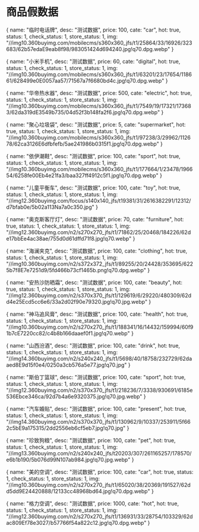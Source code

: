 # 商品假数据


{
  name: "临时电话牌",
  desc: "测试数据",
  price: 100,
  cate: "car",
  hot: true,
  status: 1,
  check_status: 1,
  store_status: 1,
  img: "//img10.360buyimg.com/mobilecms/s360x360_jfs/t1/25864/33/16926/323683/62b57edaE9eab8f98/983051424d694240.jpg!q70.dpg.webp"
}


{
  name: "小米手机",
  desc: "测试数据",
  price: 60,
  cate: "digital",
  hot: true,
  status: 1,
  check_status: 1,
  store_status: 1,
  img: "//img10.360buyimg.com/mobilecms/s360x360_jfs/t1/63201/23/17654/118661/628499e0E0057aa57/71567a7f6680bd4c.jpg!q70.dpg.webp"
}


{
  name: "华帝热水器",
  desc: "测试数据",
  price: 500,
  cate: "electric",
  hot: true,
  status: 1,
  check_status: 1,
  store_status: 1,
  img: "//img10.360buyimg.com/mobilecms/s360x360_jfs/t1/7549/19/17321/173683/62da319dE3549b735/04d52f3b148fa2f6.jpg!q70.dpg.webp"
}


{
  name: "聚心垃圾袋",
  desc: "测试数据",
  price: 5,
  cate: "supermarket",
  hot: true,
  status: 1,
  check_status: 1,
  store_status: 1,
  img: "//img10.360buyimg.com/mobilecms/s360x360_jfs/t1/97238/3/29962/112678/62ca3126E6dfbfefb/5ae241986b0315f1.jpg!q70.dpg.webp"
}


{
  name: "依伊潮鞋",
  desc: "测试数据",
  price: 100,
  cate: "sport",
  hot: true,
  status: 1,
  check_status: 1,
  store_status: 1,
  img: "//img10.360buyimg.com/mobilecms/s360x360_jfs/t1/177664/1/23478/196654/6258fe00Eb4e21fa3/baa327ff4912c5f1.jpg!q70.dpg.webp"
}


{
  name: "儿童平衡车",
  desc: "测试数据",
  price: 100,
  cate: "toy",
  hot: true,
  status: 1,
  check_status: 1,
  store_status: 1,
  img: "//img12.360buyimg.com/focus/s140x140_jfs/t19381/31/2616382291/12312/d7bfab0e/5b02a113Na7a0c350.jpg"
}


{
  name: "奥克斯客厅灯",
  desc: "测试数据",
  price: 70,
  cate: "furniture",
  hot: true,
  status: 1,
  check_status: 1,
  store_status: 1,
  img: "//img12.360buyimg.com/n2/s270x270_jfs/t1/71862/25/20468/184226/62de17bbEe4ac38ae/755d0d61dffd71f8.jpg!q70.webp"
}


{
  name: "海澜夹克",
  desc: "测试数据",
  price: 100,
  cate: "clothing",
  hot: true,
  status: 1,
  check_status: 1,
  store_status: 1,
  img: "//img10.360buyimg.com/n2/s372x372_jfs/t1/89255/20/24428/353695/6225b7f8E7e7251d9/5fd466b73cf1465b.png!q70.dpg.webp"
}


{
  name: "安热沙防晒霜",
  desc: "测试数据",
  price: 100,
  cate: "beauty",
  hot: true,
  status: 1,
  check_status: 1,
  store_status: 1,
  img: "//img12.360buyimg.com/n2/s370x370_jfs/t1/129619/6/29220/480309/62dd4e25Ecd5cc6e6/33a2d02f90e79320.jpg!q70.jpg.webp"
}


{
  name: "神马追风膏",
  desc: "测试数据",
  price: 100,
  cate: "health",
  hot: true,
  status: 1,
  check_status: 1,
  store_status: 1,
  img: "//img10.360buyimg.com/n2/s270x270_jfs/t1/188341/16/14432/159994/60f91b7cE7220cc82/c4b8b166daaef0f1.jpg!q70.webp"
}


{
  name: "山西汾酒",
  desc: "测试数据",
  price: 100,
  cate: "drink",
  hot: true,
  status: 1,
  check_status: 1,
  store_status: 1,
  img: "//img14.360buyimg.com/n2/s240x240_jfs/t1/5698/40/18758/232729/62daaed8E9d15f0e4/0250a3cb576a5e77.jpg!q70.jpg"
}


{
  name: "斯伯丁篮球",
  desc: "测试数据",
  price: 100,
  cate: "sport",
  hot: true,
  status: 1,
  check_status: 1,
  store_status: 1,
  img: "//img12.360buyimg.com/n2/s370x370_jfs/t1/218236/7/3338/930691/6185e536Ebce346ca/92d7b4a6e9320375.jpg!q70.jpg.webp"
}


{
  name: "汽车婚贴",
  desc: "测试数据",
  price: 100,
  cate: "present",
  hot: true,
  status: 1,
  check_status: 1,
  store_status: 1,
  img: "//img14.360buyimg.com/n2/s370x370_jfs/t1/130962/9/10337/253911/5f662c5bE9a175315/2dd2556eb6cf5eb7.jpg!q70.jpg"
}


{
  name: "珍致狗粮",
  desc: "测试数据",
  price: 100,
  cate: "pet",
  hot: true,
  status: 1,
  check_status: 1,
  store_status: 1,
  img: "//img13.360buyimg.com/n2/s240x240_jfs/t20203/307/261165257/178570/e6b1b190/5b076d99N107ab984.jpg!q70.jpg.webp"
}


{
  name: "美的空调",
  desc: "测试数据",
  price: 100,
  cate: "car",
  hot: true,
  status: 1,
  check_status: 1,
  store_status: 1,
  img: "//img10.360buyimg.com/n2/s270x270_jfs/t1/65020/38/20369/191527/62dd5dd9E24420888/12133cc48968bd64.jpg!q70.dpg.webp"
}

{
  name: "格力空调",
  desc: "测试数据",
  price: 1000,
  cate: "hot",
  hot: true,
  status: 1,
  check_status: 1,
  store_status: 1,
  img: "//img12.360buyimg.com/n2/s270x270_jfs/t1/136931/33/28754/103329/62dac809Ef78e3027/b57766f54a822c12.jpg!q70.dpg.webp"
}
